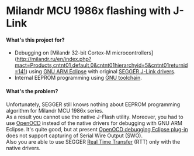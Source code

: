 # Milandr MCU 1986x flashing with J-Link

#### What's this project for?

- Debugging on [Milandr 32-bit Cortex-М microcontrollers]
(http://milandr.ru/en/index.php?mact=Products,cntnt01,default,0&cntnt01hierarchyid=5&cntnt01returnid=141)
using [GNU ARM Eclipse](http://gnuarmeclipse.github.io/)
with original [SEGGER J-Link drivers](https://www.segger.com/jlink-software.html).
- Internal EEPROM programming using [GNU toolchain](https://launchpad.net/gcc-arm-embedded).

#### What's the problem?

Unfortunately, SEGGER still knows nothing about EEPROM programming algorithm for Milandr MCU 1986x series.<br>
As a result you cannot use the native J-Flash utility. Moreover, you had to use [OpenOCD](http://openocd.org/)
instead of the native drivers for debugging with GNU ARM Eclipse. It's quite good, but at present
[OpenOCD debugging Eclipse plug-in](http://gnuarmeclipse.github.io/debug/openocd/)
does not support capturing of Serial Wire Output (SWO).<br>
Also you are able to use SEGGER [Real Time Transfer](https://www.segger.com/jlink-rtt.html) (RTT) only with the native drivers.
